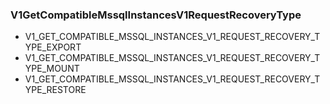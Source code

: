### V1GetCompatibleMssqlInstancesV1RequestRecoveryType


- V1_GET_COMPATIBLE_MSSQL_INSTANCES_V1_REQUEST_RECOVERY_TYPE_EXPORT
- V1_GET_COMPATIBLE_MSSQL_INSTANCES_V1_REQUEST_RECOVERY_TYPE_MOUNT
- V1_GET_COMPATIBLE_MSSQL_INSTANCES_V1_REQUEST_RECOVERY_TYPE_RESTORE
